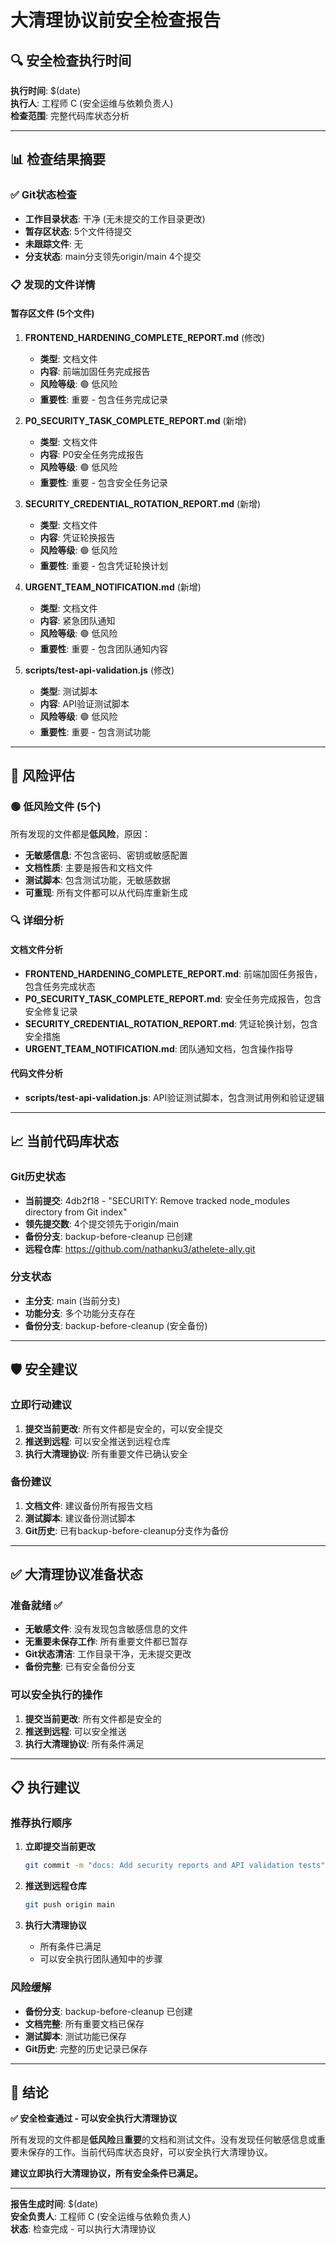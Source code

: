 # 大清理协议前安全检查报告

## 🔍 安全检查执行时间
**执行时间**: $(date)  
**执行人**: 工程师 C (安全运维与依赖负责人)  
**检查范围**: 完整代码库状态分析  

---

## 📊 检查结果摘要

### ✅ Git状态检查
- **工作目录状态**: 干净 (无未提交的工作目录更改)
- **暂存区状态**: 5个文件待提交
- **未跟踪文件**: 无
- **分支状态**: main分支领先origin/main 4个提交

### 📋 发现的文件详情

#### 暂存区文件 (5个文件)
1. **FRONTEND_HARDENING_COMPLETE_REPORT.md** (修改)
   - **类型**: 文档文件
   - **内容**: 前端加固任务完成报告
   - **风险等级**: 🟢 低风险
   - **重要性**: 重要 - 包含任务完成记录

2. **P0_SECURITY_TASK_COMPLETE_REPORT.md** (新增)
   - **类型**: 文档文件
   - **内容**: P0安全任务完成报告
   - **风险等级**: 🟢 低风险
   - **重要性**: 重要 - 包含安全任务记录

3. **SECURITY_CREDENTIAL_ROTATION_REPORT.md** (新增)
   - **类型**: 文档文件
   - **内容**: 凭证轮换报告
   - **风险等级**: 🟢 低风险
   - **重要性**: 重要 - 包含凭证轮换计划

4. **URGENT_TEAM_NOTIFICATION.md** (新增)
   - **类型**: 文档文件
   - **内容**: 紧急团队通知
   - **风险等级**: 🟢 低风险
   - **重要性**: 重要 - 包含团队通知内容

5. **scripts/test-api-validation.js** (修改)
   - **类型**: 测试脚本
   - **内容**: API验证测试脚本
   - **风险等级**: 🟢 低风险
   - **重要性**: 重要 - 包含测试功能

---

## 🎯 风险评估

### 🟢 低风险文件 (5个)
所有发现的文件都是**低风险**，原因：
- **无敏感信息**: 不包含密码、密钥或敏感配置
- **文档性质**: 主要是报告和文档文件
- **测试脚本**: 包含测试功能，无敏感数据
- **可重现**: 所有文件都可以从代码库重新生成

### 🔍 详细分析

#### 文档文件分析
- **FRONTEND_HARDENING_COMPLETE_REPORT.md**: 前端加固任务报告，包含任务完成状态
- **P0_SECURITY_TASK_COMPLETE_REPORT.md**: 安全任务完成报告，包含安全修复记录
- **SECURITY_CREDENTIAL_ROTATION_REPORT.md**: 凭证轮换计划，包含安全措施
- **URGENT_TEAM_NOTIFICATION.md**: 团队通知文档，包含操作指导

#### 代码文件分析
- **scripts/test-api-validation.js**: API验证测试脚本，包含测试用例和验证逻辑

---

## 📈 当前代码库状态

### Git历史状态
- **当前提交**: 4db2f18 - "SECURITY: Remove tracked node_modules directory from Git index"
- **领先提交数**: 4个提交领先于origin/main
- **备份分支**: backup-before-cleanup 已创建
- **远程仓库**: https://github.com/nathanku3/athelete-ally.git

### 分支状态
- **主分支**: main (当前分支)
- **功能分支**: 多个功能分支存在
- **备份分支**: backup-before-cleanup (安全备份)

---

## 🛡️ 安全建议

### 立即行动建议
1. **提交当前更改**: 所有文件都是安全的，可以安全提交
2. **推送到远程**: 可以安全推送到远程仓库
3. **执行大清理协议**: 所有重要文件已确认安全

### 备份建议
1. **文档文件**: 建议备份所有报告文档
2. **测试脚本**: 建议备份测试脚本
3. **Git历史**: 已有backup-before-cleanup分支作为备份

---

## ✅ 大清理协议准备状态

### 准备就绪 ✅
- **无敏感文件**: 没有发现包含敏感信息的文件
- **无重要未保存工作**: 所有重要文件都已暂存
- **Git状态清洁**: 工作目录干净，无未提交更改
- **备份完整**: 已有安全备份分支

### 可以安全执行的操作
1. **提交当前更改**: 所有文件都是安全的
2. **推送到远程**: 可以安全推送
3. **执行大清理协议**: 所有条件满足

---

## 📋 执行建议

### 推荐执行顺序
1. **立即提交当前更改**
   ```bash
   git commit -m "docs: Add security reports and API validation tests"
   ```

2. **推送到远程仓库**
   ```bash
   git push origin main
   ```

3. **执行大清理协议**
   - 所有条件已满足
   - 可以安全执行团队通知中的步骤

### 风险缓解
- **备份分支**: backup-before-cleanup 已创建
- **文档完整**: 所有重要文档已保存
- **测试脚本**: 测试功能已保存
- **Git历史**: 完整的历史记录已保存

---

## 🎉 结论

**✅ 安全检查通过 - 可以安全执行大清理协议**

所有发现的文件都是**低风险**且**重要**的文档和测试文件。没有发现任何敏感信息或重要未保存的工作。当前代码库状态良好，可以安全执行大清理协议。

**建议立即执行大清理协议，所有安全条件已满足。**

---

**报告生成时间**: $(date)  
**安全负责人**: 工程师 C (安全运维与依赖负责人)  
**状态**: 检查完成 - 可以执行大清理协议
